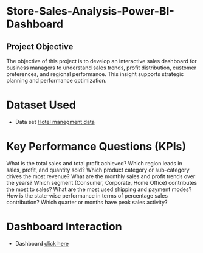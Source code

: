 # Store-Sales-Analysis-Power-BI-Dashboard
## Project Objective
The objective of this project is to develop an interactive sales dashboard for business managers to understand sales trends, profit distribution, customer preferences, and regional performance. This insight supports strategic planning and performance optimization.
# Dataset Used
- Data set <a href="https://github.com/Sradha12/Store-Sales-Analysis-Power-BI-Dashboard/blob/main/Store%20sales%20data.pbix">Hotel manegment data<a/>
# Key Performance Questions (KPIs)
What is the total sales and total profit achieved?
Which region leads in sales, profit, and quantity sold?
Which product category or sub-category drives the most revenue?
What are the monthly sales and profit trends over the years?
Which segment (Consumer, Corporate, Home Office) contributes the most to sales?
What are the most used shipping and payment modes?
How is the state-wise performance in terms of percentage sales contribution?
Which quarter or months have peak sales activity?
# Dashboard Interaction
- Dashboard <a href="https://github.com/Sradha12/Store-Sales-Analysis-Power-BI-Dashboard/blob/main/Screenshot%20(27).png,https://github.com/Sradha12/Store-Sales-Analysis-Power-BI-Dashboard/blob/main/Screenshot%20(26).png"> click here <a/>
